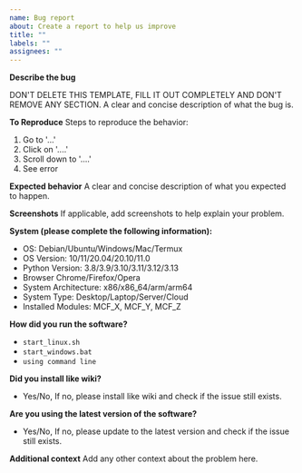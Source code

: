 ```yaml
---
name: Bug report
about: Create a report to help us improve
title: ""
labels: ""
assignees: ""
---
```


**Describe the bug**

DON'T DELETE THIS TEMPLATE, FILL IT OUT COMPLETELY AND DON'T REMOVE ANY SECTION.
A clear and concise description of what the bug is.

**To Reproduce**
Steps to reproduce the behavior:

1. Go to '...'
2. Click on '....'
3. Scroll down to '....'
4. See error

**Expected behavior**
A clear and concise description of what you expected to happen.

**Screenshots**
If applicable, add screenshots to help explain your problem.

**System (please complete the following information):**

- OS: Debian/Ubuntu/Windows/Mac/Termux
- OS Version: 10/11/20.04/20.10/11.0
- Python Version: 3.8/3.9/3.10/3.11/3.12/3.13
- Browser Chrome/Firefox/Opera
- System Architecture: x86/x86_64/arm/arm64
- System Type: Desktop/Laptop/Server/Cloud
- Installed Modules: MCF_X, MCF_Y, MCF_Z

**How did you run the software?**

- `start_linux.sh`
- `start_windows.bat`
- `using command line`

**Did you install like wiki?**

- Yes/No, If no, please install like wiki and check if the issue still exists.

**Are you using the latest version of the software?**

- Yes/No, If no, please update to the latest version and check if the issue still exists.

**Additional context**
Add any other context about the problem here.
